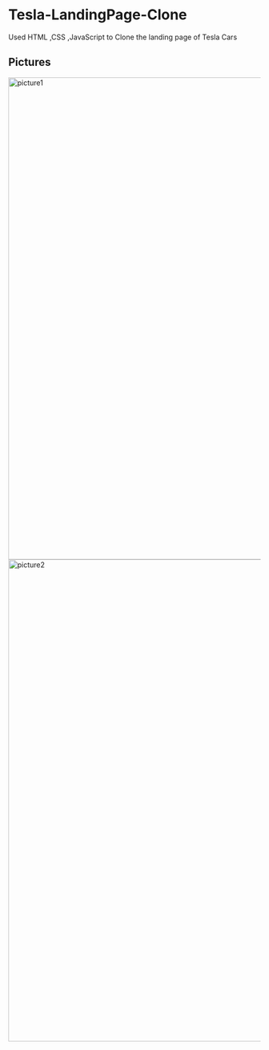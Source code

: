 # Tesla-LandingPage-Clone
Used HTML ,CSS ,JavaScript to Clone the landing page of Tesla Cars
## Pictures 

<img width="960" alt="picture1" src="https://github.com/Salarkhan-9/Tesla-LandingPage-Clone/assets/98265148/f674027f-456c-456b-8eea-33012b706a98">
<img width="960" alt="picture2" src="https://github.com/Salarkhan-9/Tesla-LandingPage-Clone/assets/98265148/a79292be-aca6-4102-8c16-2b4d7051ce47">
